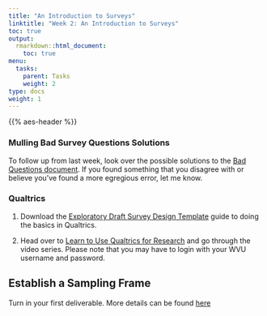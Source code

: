 ```yaml
---
title: "An Introduction to Surveys"
linktitle: "Week 2: An Introduction to Surveys"
toc: true
output:
  rmarkdown::html_document:
    toc: true
menu:
  tasks:
    parent: Tasks
    weight: 2
type: docs
weight: 1
---
```


{{% aes-header %}}

### Mulling Bad Survey Questions Solutions

To follow up from last week, look over the possible solutions to the <a href="/files/Week%202/Bad_Questions_Solutions.docx" target="_blank">Bad Questions document</a>. If you found something that you disagree with or believe you’ve found a more egregious error, let me know.

### Qualtrics

1.  Download the <a href="/files/Week%202/Exploratory_Survey_Design_Template.docx" target="_blank">Exploratory Draft Survey Design Template</a> guide to doing the basics in Qualtrics.

2.  Head over to
    <a href="https://basecamp.qualtrics.com/path/learn-to-use-qualtrics-for-research" target="_blank">Learn to Use Qualtrics for Research</a> and go through the video series. Please note that you may have to login with your WVU username and password.

## Establish a Sampling Frame

Turn in your first deliverable. More details can be found [here](/deliverables/01-l1/)
